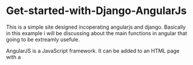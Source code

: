 # Get-started-with-Django-AngularJs
 This is a simple site designed incoperating angularjs and django. Basically in this example i will be discussing about the main functions in angular that going to be extreamly usefule.


AngularJS is a JavaScript framework. It can be added to an HTML page with a <script> tag.                 
AngularJS extends HTML attributes with Directives, and binds data to HTML with Expressions.

## AngularJS extends HTML with ng-directives.                                                                                               
The **ng-app** directive defines an AngularJS application.                                                                                     
The **ng-model** directive binds the value of HTML controls (input, select, textarea) to application data.                                           
The **ng-bind** directive binds application data to the HTML view.                                                                              


### Code
```html 
<!DOCTYPE html>
<html>
<script src="https://ajax.googleapis.com/ajax/libs/angularjs/1.6.9/angular.min.js"></script>
<body>

<div ng-app="">
  <p>Name: <input type="text" ng-model="message"></p>
  <p ng-bind="message"></p>
</div>

</body>
</html>
```

### Explanation about the above exmaple code
AngularJS starts automatically when the web page has loaded.                                                                                        


The **ng-app** directive tells AngularJS that the ```html<div>``` element is the "owner" of an AngularJS application                 
The **ng-model** directive binds the value of the input field to the application variable *message*                                          
The **ng-bind** directive binds the content of the ```html<p>``` element to the application variable *message*   



### AngularJS Applications

AngularJS **modules** define AngularJS applications.                                                                                    
AngularJS **controllers** control AngularJS applications.                                                                                     
The **ng-app** directive defines the application, the **ng-controller** directive defines the controller.                                     


### Example code for introduction of Angular js **modules** and **controllers** 


#### This HTML code should be in your index.html file in django template folder

```html 

{% load staticfiles %}
{% load static %}

<!DOCTYPE html>
<html>
<script src="https://ajax.googleapis.com/ajax/libs/angularjs/1.6.9/angular.min.js"></script>
<script type="text/javascript" src="{% static 'main.js' %}"></script>
<body>
{% verbatim %} 
<div ng-app="myApp" ng-controller="myCtrl">

First Name: <input type="text" ng-model="firstName"><br>
Last Name: <input type="text" ng-model="lastName"><br>
<br>
Full Name: {{firstName + " " + lastName}}

</div>
{% endverbatim %}
 </body>
</html>
```
### Important factors to remember

1)Since Django and Angular both use **{{}}** tags to avoid confusion, when we want to use **{{}}** in Angular framework we have to add **{% verbatim %} {% endverbatim %}** surounding the ng-app as shown above.                                                                               
2)Don't forget to **load** and add the path of your static directory where you store main.js file to your Django settings file as above.                                       
```
STATIC_URL = '/static/'
PROJECT_ROOT = os.path.abspath(os.path.dirname(__file__))

STATICFILES_DIRS = (
    os.path.join(BASE_DIR, 'static'),
    os.path.join(BASE_DIR, 'node_modules/angular'),
)
```
#### Below Javascript file hould be in your static folder,Always remeber to give the correct script path location in index.html file
 
 
 
 
 
 
 
 
 
 
 
 
 
 
 
